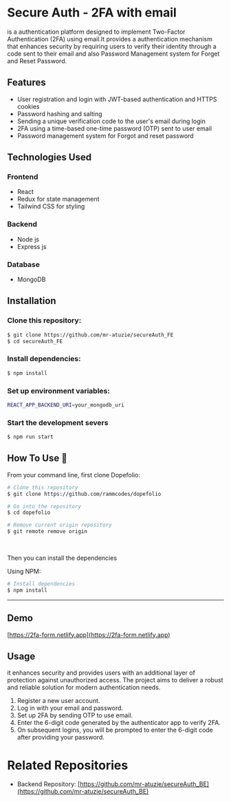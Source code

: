# Secure Auth - 2FA with email
is a authentication platform designed to implement Two-Factor Authentication (2FA) using email.It provides a authentication mechanism that enhances security by requiring users to verify their identity through a code sent to their email and also Password Management system for Forget and Reset Password.

## Features
- User registration and login with JWT-based authentication and HTTPS cookies
- Password hashing and salting
- Sending a unique verification code to the user's email during login
- 2FA using a time-based one-time password (OTP) sent to user email
- Password management system for Forgot and reset password

## Technologies Used
### Frontend 
- React
- Redux for state management
- Tailwind CSS for styling

### Backend
- Node js
- Express js

### Database
- MongoDB
  
## Installation
### Clone this repository:
```bash
$ git clone https://github.com/mr-atuzie/secureAuth_FE
$ cd secureAuth_FE
```

### Install dependencies:
```bash
$ npm install
```

### Set up environment variables:
```bash
REACT_APP_BACKEND_URI=your_mongodb_uri
```

### Start the development severs
```bash
$ npm run start
```


## How To Use 🔧

From your command line, first clone Dopefolio:

```bash
# Clone this repository
$ git clone https://github.com/rammcodes/dopefolio

# Go into the repository
$ cd dopefolio

# Remove current origin repository
$ git remote remove origin
```

<br/>

Then you can install the dependencies

Using NPM:

```bash
# Install dependencies
$ npm install
```
---

## Demo
[https://2fa-form.netlify.app](https://2fa-form.netlify.app)

## Usage
it enhances security and provides users with an additional layer of protection against unauthorized access. The project aims to deliver a robust and reliable solution for modern authentication needs.

1. Register a new user account.
2. Log in with your email and password.
3. Set up 2FA by sending OTP to use email.
4. Enter the 6-digit code generated by the authenticator app to verify 2FA.
5. On subsequent logins, you will be prompted to enter the 6-digit code after providing your password.



  # Related Repositories
- Backend Repository: [https://github.com/mr-atuzie/secureAuth_BE](https://github.com/mr-atuzie/secureAuth_BE)
